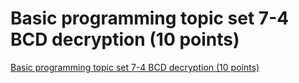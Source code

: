 # Basic programming topic set 7-4 BCD decryption (10 points)
[Basic programming topic set 7-4 BCD decryption (10 points)](https://aiwithcloud.com/2022/09/19/basic_programming_topic_set_7_4_bcd_decryption_10_points/)
